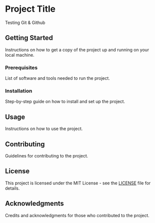 # Project Title

Testing Git & Github 

## Getting Started

Instructions on how to get a copy of the project up and running on your local machine.

### Prerequisites

List of software and tools needed to run the project.

### Installation

Step-by-step guide on how to install and set up the project.

## Usage

Instructions on how to use the project.

## Contributing

Guidelines for contributing to the project.

## License

This project is licensed under the MIT License - see the [LICENSE](LICENSE) file for details.

## Acknowledgments

Credits and acknowledgments for those who contributed to the project.